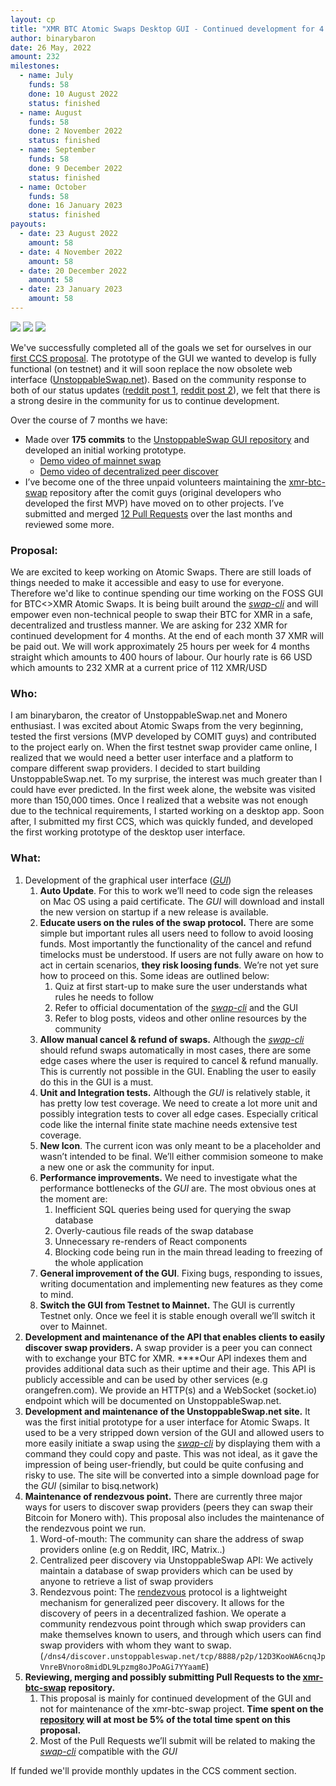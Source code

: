 ```yaml
---
layout: cp
title: "XMR BTC Atomic Swaps Desktop GUI - Continued development for 4 months"
author: binarybaron
date: 26 May, 2022
amount: 232
milestones:
  - name: July
    funds: 58
    done: 10 August 2022
    status: finished
  - name: August
    funds: 58
    done: 2 November 2022
    status: finished
  - name: September
    funds: 58
    done: 9 December 2022
    status: finished
  - name: October
    funds: 58
    done: 16 January 2023
    status: finished
payouts:
  - date: 23 August 2022
    amount: 58
  - date: 4 November 2022
    amount: 58
  - date: 20 December 2022
    amount: 58
  - date: 23 January 2023
    amount: 58
---
```


![](https://user-images.githubusercontent.com/86064887/152649852-4c8c6c3f-0568-4347-89d1-c291c17f2d30.png)
![](https://user-images.githubusercontent.com/86064887/152678743-b86f395e-01dc-43c5-ba71-b27962a4a6ba.png)
![](https://user-images.githubusercontent.com/86064887/152649633-9ae29f79-8041-476c-be45-ef3441f4dee1.png)

We've successfully completed all of the goals we set for ourselves in our [first CCS proposal](https://ccs.getmonero.org/proposals/binarybaron-unstoppableswap.html). The prototype of the GUI we wanted to develop is fully functional (on testnet) and it will soon replace the now obsolete web interface ([UnstoppableSwap.net](https://unstoppableswap.net)).
Based on the community response to both of our status updates ([reddit post 1](https://www.reddit.com/r/Monero/comments/slvy2a/making_atomic_swaps_accessible_to_all/), [reddit post 2](https://www.reddit.com/r/Monero/comments/uawipv/atomic_swap_gui_demo_on_mainnet_unstoppableswap/)), we felt that there is a strong desire in the community for us to continue development.

Over the course of 7 months we have:

- Made over **175 commits** to the [UnstoppableSwap GUI repository](https://github.com/UnstoppableSwap/unstoppableswap-gui/commits/main) and developed an initial working prototype.
    - [Demo video of mainnet swap](https://www.youtube.com/watch?v=8XLGSsggnP0)
    - [Demo video of decentralized peer discover](https://www.youtube.com/watch?v=MvUsjU67jf0)
- I’ve become one of the three unpaid volunteers maintaining the [xmr-btc-swap](https://github.com/comit-network/xmr-btc-swap/) repository after the comit guys (original developers who developed the first MVP) have moved on to other projects. I’ve submitted and merged [12 Pull Requests](https://github.com/comit-network/xmr-btc-swap/pulls?q=is%3Apr+is%3Amerged+author%3Abinarybaron+) over the last months and reviewed some more.

### Proposal:

We are excited to keep working on Atomic Swaps. There are still loads of things needed to make it accessible and easy to use for everyone. Therefore we'd like to continue spending our time working on the FOSS GUI for BTC<>XMR Atomic Swaps. It is being built around the *[swap-cli](https://github.com/comit-network/xmr-btc-swap/blob/master/docs/cli/README.md)* and will empower even non-technical people to swap their BTC for XMR in a safe, decentralized and trustless manner. We are asking for 232 XMR for continued development for 4 months. At the end of each month 37 XMR will be paid out. We will work approximately 25 hours per week for 4 months straight which amounts to 400 hours of labour. Our hourly rate is 66 USD which amounts to 232 XMR at a current price of 112 XMR/USD

### Who:
I am binarybaron, the creator of UnstoppableSwap.net and Monero enthusiast. I was excited about Atomic Swaps from the very beginning, tested the first versions (MVP developed by COMIT guys) and contributed to the project early on. When the first testnet swap provider came online, I realized that we would need a better user interface and a platform to compare different swap providers. I decided to start building UnstoppableSwap.net. To my surprise, the interest was much greater than I could have ever predicted. In the first week alone, the website was visited more than 150,000 times. 
Once I realized that a website was not enough due to the technical requirements, I started working on a desktop app. Soon after, I submitted my first CCS, which was quickly funded, and developed the first working prototype of the desktop user interface.

### **What:**

1. Development of the graphical user interface (*[GUI](https://github.com/UnstoppableSwap/unstoppableswap-gui)*)
    1. **Auto Update**. For this to work we’ll need to code sign the releases on Mac OS using a paid certificate. The *GUI* will download and install the new version on startup if a new release is available. 
    2. **Educate users on the rules of the swap protocol.** There are some simple but important rules all users need to follow to avoid loosing funds. Most importantly the functionality of the cancel and refund timelocks must be understood. If users are not fully aware on how to act in certain scenarios, **they risk loosing funds**. We’re not yet sure how to proceed on this. Some ideas are outlined below:
        1. Quiz at first start-up to make sure the user understands what rules he needs to follow
        2. Refer to official documentation of the *[swap-cli](https://github.com/comit-network/xmr-btc-swap/blob/master/docs/cli/README.md)* and the GUI
        3. Refer to blog posts, videos and other online resources by the community
    3. **Allow manual cancel & refund of swaps.** Although the *[swap-cli](https://github.com/comit-network/xmr-btc-swap/blob/master/docs/cli/README.md)* should refund swaps automatically in most cases, there are some edge cases where the user is required to cancel & refund manually. This is currently not possible in the GUI. Enabling the user to easily do this in the GUI is a must.
    4. **Unit and Integration tests.** Although the *GUI* is relatively stable, it has pretty low test coverage. We need to create a lot more unit and possibly integration tests to cover all edge cases. Especially critical code like the internal finite state machine needs extensive test coverage.
    5. **New Icon**. The current icon was only meant to be a placeholder and wasn’t intended to be final. We’ll either commision someone to make a new one or ask the community for input.
    6. **Performance improvements.** We need to investigate what the performance bottlenecks of the *GUI* are. The most obvious ones at the moment are:
        1. Inefficient SQL queries being used for querying the swap database
        2. Overly-cautious file reads of the swap database
        3. Unnecessary re-renders of React components
        4. Blocking code being run in the main thread leading to freezing of the whole application
    7. **General improvement of the GUI**. Fixing bugs, responding to issues, writing documentation and implementing new features as they come to mind.
    8. **Switch the GUI from Testnet to Mainnet.** The GUI is currently Testnet only. Once we feel it is stable enough overall we’ll switch it over to Mainnet.
2. **Development and maintenance of the API that enables clients to easily discover swap providers.** A swap provider is a peer you can connect with to exchange your BTC for XMR. ****Our API indexes them and provides additional data such as their uptime and their age. This API is publicly accessible and can be used by other services (e.g orangefren.com). We provide an HTTP(s) and a WebSocket (socket.io) endpoint which will be documented on UnstoppableSwap.net.
3. **Development and maintenance of the UnstoppableSwap.net site.** It was the first initial prototype for a user interface for Atomic Swaps. It used to be a very stripped down version of the GUI and allowed users to more easily initiate a swap using the *[swap-cli](https://github.com/comit-network/xmr-btc-swap/blob/master/docs/cli/README.md)* by displaying them with a command they could copy and paste. This was not ideal, as it gave the impression of being user-friendly, but could be quite confusing and risky to use. The site will be converted into a simple download page for the *GUI* (similar to bisq.network)
4. **Maintenance of rendezvous point.** There are currently three major ways for users to discover swap providers (peers they can swap their Bitcoin for Monero with). This proposal also includes the maintenance of the rendezvous point we run.
    1. Word-of-mouth: The community can share the address of swap providers online (e.g on Reddit, IRC, Matrix..)
    2. Centralized peer discovery via UnstoppableSwap API: We actively maintain a database of swap providers which can be used by anyone to retrieve a list of swap providers
    3. Rendezvous point: The [rendezvous](https://github.com/libp2p/specs/blob/master/rendezvous/README.md) protocol is a lightweight mechanism for generalized peer discovery. It allows for the discovery of peers in a decentralized fashion. We operate a community rendezvous point through which swap providers can make themselves known to users, and through which users can find swap providers with whom they want to swap.(`/dns4/discover.unstoppableswap.net/tcp/8888/p2p/12D3KooWA6cnqJpVnreBVnoro8midDL9Lpzmg8oJPoAGi7YYaamE`)
5. **Reviewing, merging and possibly submitting Pull Requests to the [xmr-btc-swap](https://github.com/comit-network/xmr-btc-swap/) repository.**
    1. This proposal is mainly for continued development of the GUI and not for maintenance of the xmr-btc-swap project. **Time spent on the [repository](https://github.com/comit-network/xmr-btc-swap/) will at most be 5% of the total time spent on this proposal.**
    2. Most of the Pull Requests we’ll submit will be related to making the *[swap-cli](https://github.com/comit-network/xmr-btc-swap/blob/master/docs/cli/README.md)* compatible with the *GUI*
    

If funded we'll provide monthly updates in the CCS comment section.
